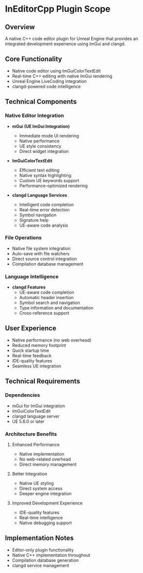 # InEditorCpp Plugin Scope

## Overview
A native C++ code editor plugin for Unreal Engine that provides an integrated development experience using ImGui and clangd.

## Core Functionality
- Native code editor using ImGuiColorTextEdit
- Real-time C++ editing with native ImGui rendering
- Unreal Engine LiveCoding integration
- clangd-powered code intelligence

## Technical Components

### Native Editor Integration
- **mGui (UE ImGui Integration)**
  * Immediate mode UI rendering
  * Native performance
  * UE style consistency
  * Direct widget integration

- **ImGuiColorTextEdit**
  * Efficient text editing
  * Native syntax highlighting
  * Custom UE keywords support
  * Performance-optimized rendering

- **clangd Language Services**
  * Intelligent code completion
  * Real-time error detection
  * Symbol navigation
  * Signature help
  * UE-aware code analysis

### File Operations
- Native file system integration
- Auto-save with file watchers
- Direct source control integration
- Compilation database management

### Language Intelligence
- **clangd Features**
  * UE-aware code completion
  * Automatic header insertion
  * Symbol search and navigation
  * Type information and documentation
  * Cross-reference support

## User Experience
- Native performance (no web overhead)
- Reduced memory footprint
- Quick startup time
- Real-time feedback
- IDE-quality features
- Seamless UE integration

## Technical Requirements

### Dependencies
- mGui for ImGui integration
- ImGuiColorTextEdit
- clangd language server
- UE 5.6.0 or later

### Architecture Benefits
1. Enhanced Performance
   - Native implementation
   - No web-related overhead
   - Direct memory management

2. Better Integration
   - Native UE styling
   - Direct system access
   - Deeper engine integration

3. Improved Development Experience
   - IDE-quality features
   - Real-time intelligence
   - Native debugging support

## Implementation Notes
- Editor-only plugin functionality
- Native C++ implementation throughout
- Compilation database generation
- clangd service management
